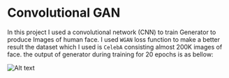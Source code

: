 # Convolutional GAN
In this project I used a convolutional network (CNN) to train Generator to produce Images of human face. 
I used `WGAN` loss function to make a better result
the dataset which I used is `CelebA` consisting almost 200K images of face.
the output of generator during training for 20 epochs is as bellow:
 


![Alt text](./ezgif.com-gif-to-mp4-converted.gif)
